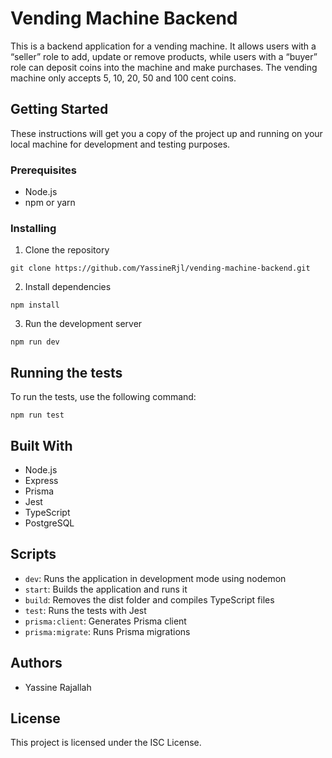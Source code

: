 # Vending Machine Backend

This is a backend application for a vending machine. It allows users with a “seller” role to add, update or remove products, while users with a “buyer” role can deposit coins into the machine and make purchases. The vending machine only accepts 5, 10, 20, 50 and 100 cent coins.

## Getting Started

These instructions will get you a copy of the project up and running on your local machine for development and testing purposes.

### Prerequisites

- Node.js
- npm or yarn

### Installing

1. Clone the repository

```
git clone https://github.com/YassineRjl/vending-machine-backend.git
```

2. Install dependencies

```
npm install
```

3. Run the development server

```
npm run dev
```

## Running the tests

To run the tests, use the following command:

```
npm run test
```

## Built With

- Node.js
- Express
- Prisma
- Jest
- TypeScript
- PostgreSQL

## Scripts

- `dev`: Runs the application in development mode using nodemon
- `start`: Builds the application and runs it
- `build`: Removes the dist folder and compiles TypeScript files
- `test`: Runs the tests with Jest
- `prisma:client`: Generates Prisma client
- `prisma:migrate`: Runs Prisma migrations

## Authors

- Yassine Rajallah

## License

This project is licensed under the ISC License.
